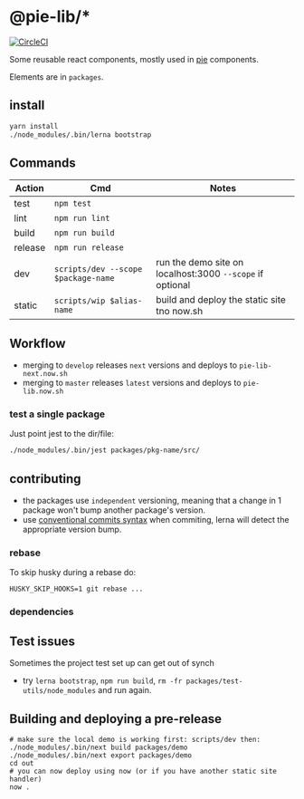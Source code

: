 # @pie-lib/\*

[![CircleCI](https://circleci.com/gh/pie-framework/pie-lib.svg?style=svg)](https://circleci.com/gh/pie-framework/pie-lib)

Some reusable react components, mostly used in [pie][pie] components.

Elements are in `packages`.

## install

```bash
yarn install
./node_modules/.bin/lerna bootstrap
```

## Commands

| Action  | Cmd                                 | Notes                                                     |
| ------- | ----------------------------------- | --------------------------------------------------------- |
| test    | `npm test`                          |                                                           |
| lint    | `npm run lint`                      |                                                           |
| build   | `npm run build`                     |                                                           |
| release | `npm run release`                   |                                                           |
| dev     | `scripts/dev --scope $package-name` | run the demo site on localhost:3000 `--scope` if optional |
| static  | `scripts/wip $alias-name`           | build and deploy the static site tno now.sh               |

## Workflow

- merging to `develop` releases `next` versions and deploys to `pie-lib-next.now.sh`
- merging to `master` releases `latest` versions and deploys to `pie-lib.now.sh`

### test a single package

Just point jest to the dir/file:

```bash
./node_modules/.bin/jest packages/pkg-name/src/
```

## contributing

- the packages use `independent` versioning, meaning that a change in 1 package won't bump another package's version.
- use [conventional commits syntax][ccs] when commiting, lerna will detect the appropriate version bump.

### rebase

To skip husky during a rebase do:

```shell
HUSKY_SKIP_HOOKS=1 git rebase ...
```

### dependencies

[lerna]: https://lernajs.io/
[pie]: http://pie-framework.org
[ccs]: https://conventionalcommits.org/

## Test issues

Sometimes the project test set up can get out of synch

- try `lerna bootstrap`, `npm run build`, `rm -fr packages/test-utils/node_modules` and run again.

## Building and deploying a pre-release

```shell
# make sure the local demo is working first: scripts/dev then:
./node_modules/.bin/next build packages/demo
./node_modules/.bin/next export packages/demo
cd out
# you can now deploy using now (or if you have another static site handler)
now .
```

#
